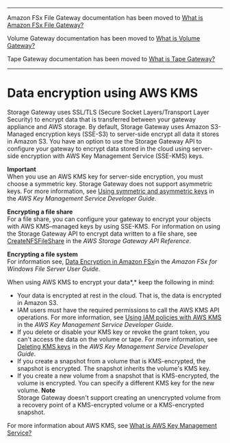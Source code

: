 --------

Amazon FSx File Gateway documentation has been moved to [What is Amazon FSx File Gateway?](https://docs.aws.amazon.com/filegateway/latest/filefsxw/WhatIsStorageGateway.html)

Volume Gateway documentation has been moved to [What is Volume Gateway?](https://docs.aws.amazon.com/storagegateway/latest/vgw/WhatIsStorageGateway.html)

Tape Gateway documentation has been moved to [What is Tape Gateway?](https://docs.aws.amazon.com/storagegateway/latest/tgw/WhatIsStorageGateway.html)

--------

# Data encryption using AWS KMS<a name="encryption"></a>

Storage Gateway uses SSL/TLS \(Secure Socket Layers/Transport Layer Security\) to encrypt data that is transferred between your gateway appliance and AWS storage\. By default, Storage Gateway uses Amazon S3\-Managed encryption keys \(SSE\-S3\) to server\-side encrypt all data it stores in Amazon S3\. You have an option to use the Storage Gateway API to configure your gateway to encrypt data stored in the cloud using server\-side encryption with AWS Key Management Service \(SSE\-KMS\) keys\.

**Important**  
When you use an AWS KMS key for server\-side encryption, you must choose a symmetric key\. Storage Gateway does not support asymmetric keys\. For more information, see [Using symmetric and asymmetric keys](https://docs.aws.amazon.com/kms/latest/developerguide/symmetric-asymmetric.html) in the *AWS Key Management Service Developer Guide*\.

**Encrypting a file share**  
For a file share, you can configure your gateway to encrypt your objects with AWS KMS–managed keys by using SSE\-KMS\. For information on using the Storage Gateway API to encrypt data written to a file share, see [CreateNFSFileShare](https://docs.aws.amazon.com/storagegateway/latest/APIReference/API_CreateNFSFileShare.html) in the *AWS Storage Gateway API Reference*\.

**Encrypting a file system**  
For information see, [Data Encryption in Amazon FSx](https://docs.aws.amazon.com/fsx/latest/WindowsGuide/encryption.html)in the *Amazon FSx for Windows File Server User Guide*\.

When using AWS KMS to encrypt your data*,* keep the following in mind:
+ Your data is encrypted at rest in the cloud\. That is, the data is encrypted in Amazon S3\.
+ IAM users must have the required permissions to call the AWS KMS API operations\. For more information, see [Using IAM policies with AWS KMS](https://docs.aws.amazon.com/kms/latest/developerguide/iam-policies.html) in the *AWS Key Management Service Developer Guide*\.
+ If you delete or disable your KMS key or revoke the grant token, you can't access the data on the volume or tape\. For more information, see [Deleting KMS keys](https://docs.aws.amazon.com/kms/latest/developerguide/deleting-keys.html) in the *AWS Key Management Service Developer Guide*\.
+ If you create a snapshot from a volume that is KMS\-encrypted, the snapshot is encrypted\. The snapshot inherits the volume's KMS key\.
+ If you create a new volume from a snapshot that is KMS\-encrypted, the volume is encrypted\. You can specify a different KMS key for the new volume\.
**Note**  
Storage Gateway doesn't support creating an unencrypted volume from a recovery point of a KMS\-encrypted volume or a KMS\-encrypted snapshot\.

For more information about AWS KMS, see [What is AWS Key Management Service?](https://docs.aws.amazon.com/kms/latest/developerguide/overview.html)